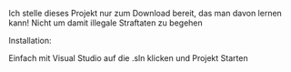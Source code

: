 Ich stelle dieses Projekt nur zum Download bereit, das man davon lernen kann! Nicht um damit illegale Straftaten zu begehen

Installation:

Einfach mit Visual Studio auf die .sln klicken und Projekt Starten
